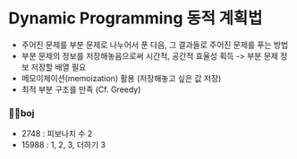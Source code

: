 # Dynamic Programming 동적 계획법
- 주어진 문제를 부분 문제로 나누어서 푼 다음, 그 결과들로 주어진 문제를 푸는 방법
- 부분 문제의 정보를 저장해놓음으로써 시간적, 공간적 효율성 획득 -> 부분 문제 정보 저장할 배열 필요
- 메모이제이션(memoization) 활용 (저장해놓고 싶은 값 저장)
- 최적 부분 구조를 만족 (Cf. Greedy)
### 👩‍💻boj
- 2748 : 피보나치 수 2
- 15988 : 1, 2, 3, 더하기 3